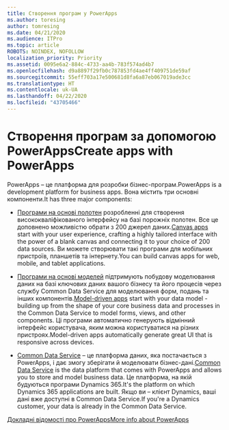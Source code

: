 ```yaml
---
title: Створення програм у PowerApps
ms.author: toresing
author: tomresing
ms.date: 04/21/2020
ms.audience: ITPro
ms.topic: article
ROBOTS: NOINDEX, NOFOLLOW
localization_priority: Priority
ms.assetid: 0095e6a2-884c-4733-aa4b-783f574ad4b7
ms.openlocfilehash: d9a8897f29fb0c787853fd4ae4ff409751de59af
ms.sourcegitcommit: 55eff703a17e500681d8fa6a87eb067019ade3cc
ms.translationtype: HT
ms.contentlocale: uk-UA
ms.lasthandoff: 04/22/2020
ms.locfileid: "43705466"
---
```

# <a name="create-apps-with-powerapps"></a><span data-ttu-id="3c047-102">Створення програм за допомогою PowerApps</span><span class="sxs-lookup"><span data-stu-id="3c047-102">Create apps with PowerApps</span></span>

<span data-ttu-id="3c047-103">PowerApps – це платформа для розробки бізнес-програм.</span><span class="sxs-lookup"><span data-stu-id="3c047-103">PowerApps is a development platform for business apps.</span></span> <span data-ttu-id="3c047-104">Вона містить три основні компоненти.</span><span class="sxs-lookup"><span data-stu-id="3c047-104">It has three major components:</span></span> 
  
- <span data-ttu-id="3c047-105">[Програми на основі полотен](https://go.microsoft.com/fwlink/?linkid=874495) розробленні для створення висококваліфікованого інтерфейсу на базі порожніх полотен. Все це доповнено можливістю обрати з 200 джерел даних.</span><span class="sxs-lookup"><span data-stu-id="3c047-105">[Canvas apps](https://go.microsoft.com/fwlink/?linkid=874495) start with your user experience, crafting a highly tailored interface with the power of a blank canvas and connecting it to your choice of 200 data sources.</span></span> <span data-ttu-id="3c047-106">Ви можете створювати такі програми для мобільних пристроїв, планшетів та інтернету.</span><span class="sxs-lookup"><span data-stu-id="3c047-106">You can build canvas apps for web, mobile, and tablet applications.</span></span> 
    
- <span data-ttu-id="3c047-107">[Програми на основі моделей](https://go.microsoft.com/fwlink/?linkid=874496) підтримують побудову моделювання даних на базі ключових даних вашого бізнесу та його процесів через службу Common Data Service для моделювання форм, подань та інших компонентів.</span><span class="sxs-lookup"><span data-stu-id="3c047-107">[Model-driven apps](https://go.microsoft.com/fwlink/?linkid=874496) start with your data model - building up from the shape of your core business data and processes in the Common Data Service to model forms, views, and other components.</span></span> <span data-ttu-id="3c047-108">Ці програми автоматично генерують відмінний інтерфейс користувача, яким можна користуватися на різних пристроях.</span><span class="sxs-lookup"><span data-stu-id="3c047-108">Model-driven apps automatically generate great UI that is responsive across devices.</span></span> 
    
- <span data-ttu-id="3c047-109">[Common Data Service](https://go.microsoft.com/fwlink/?linkid=874497) – це платформа даних, яка постачається з PowerApps, і дає змогу зберігати й моделювати бізнес-дані.</span><span class="sxs-lookup"><span data-stu-id="3c047-109">[Common Data Service](https://go.microsoft.com/fwlink/?linkid=874497) is the data platform that comes with PowerApps and allows you to store and model business data.</span></span> <span data-ttu-id="3c047-110">Це платформа, на якій будуються програми Dynamics 365.</span><span class="sxs-lookup"><span data-stu-id="3c047-110">It's the platform on which Dynamics 365 applications are built.</span></span> <span data-ttu-id="3c047-111">Якщо ви – клієнт Dynamics, ваші дані вже доступні в Common Data Service.</span><span class="sxs-lookup"><span data-stu-id="3c047-111">If you're a Dynamics customer, your data is already in the Common Data Service.</span></span> 
    
[<span data-ttu-id="3c047-112">Докладні відомості про PowerApps</span><span class="sxs-lookup"><span data-stu-id="3c047-112">More info about PowerApps</span></span>](https://go.microsoft.com/fwlink/?linkid=874498)
  

